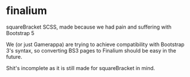 # finalium
squareBracket SCSS, made because we had pain and suffering with Bootstrap 5

We (or just Gamerappa) are trying to achieve compatibility with Bootstrap 3's syntax, so converting BS3 pages to Finalium should be easy in the future.

Shit's incomplete as it is still made for squareBracket in mind.
